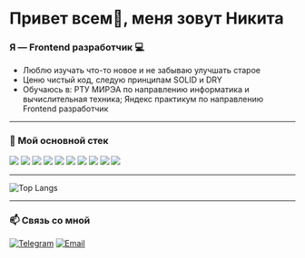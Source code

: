 # Привет всем👋, меня зовут Никита

### Я — Frontend разработчик 💻

-  Люблю изучать что-то новое и не забываю улучшать старое
-  Ценю чистый код, следую принципам SOLID и DRY
-  Обучаюсь в: РТУ МИРЭА по направлению информатика и вычислительная техника; 
               Яндекс практикум по направлению Frontend разработчик
---

### 🧰 Мой основной стек

<p align="left" margin-bottom="0">
  <img src="https://img.shields.io/badge/JavaScript-F7DF1E?style=for-the-badge&logo=javascript&logoColor=black"/>
  <img src="https://img.shields.io/badge/HTML5-DA0448?style=for-the-badge&logo=html5&logoColor=white"/> 
  <img src="https://img.shields.io/badge/CSS3-FF8D1A?style=for-the-badge&logo=css3&logoColor=white"/> 
  <img src="https://img.shields.io/badge/TypeScript-00A4EF?style=for-the-badge&logo=typescript&logoColor=white"/>
  <img src="https://img.shields.io/badge/Figma-8910CD?style=for-the-badge&logo=figma&logoColor=white"/>
  <img src="https://img.shields.io/badge/React-20232A?style=for-the-badge&logo=react&logoColor=61DAFB"/>
  <img src="https://img.shields.io/badge/Redux-4C7094?style=for-the-badge&logo=redux&logoColor=20232A"/>
  <img src="https://img.shields.io/badge/Next.js-E8EDF3?style=for-the-badge&logo=next.js&logoColor=black"/> 
  <img src="https://img.shields.io/badge/Git-F05032?style=for-the-badge&logo=git&logoColor=white"/>
  <img src="https://img.shields.io/badge/Python-05BD09?style=for-the-badge&logo=python&logoColor=black"/>
</p>

---

![Top Langs](https://github-readme-stats.vercel.app/api/top-langs/?username=boktop235&layout=compact&theme=dark)

---

### 📫 Связь со мной

[![Telegram](https://img.shields.io/badge/-Telegram-2CA5E0?style=for-the-badge&logo=telegram&logoColor=white)](https://t.me/masat0kavabata)
[![Email](https://img.shields.io/badge/Email-D14836?style=for-the-badge&logo=gmail&logoColor=white)](mailto:boktop235@icloud.com)
